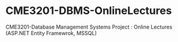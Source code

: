 # CME3201-DBMS-OnlineLectures
CME3201-Database Management Systems Project : Online Lectures (ASP.NET Entity Framewrok, MSSQL)
